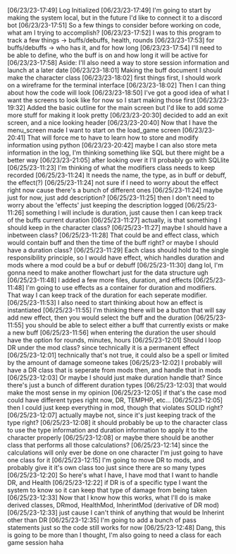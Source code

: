 [06/23/23-17:49] Log Initialized
[06/23/23-17:49] I'm going to start by making the system local, but in the future I'd like to connect it to a discord bot
[06/23/23-17:51] So a few things to consider before working on code, what am I trying to accomplish?
[06/23/23-17:52] I was to this program to track a few things -> buffs/debuffs, health, rounds
[06/23/23-17:53] for buffs/debuffs -> who has it, and for how long
[06/23/23-17:54]  I'll need to be able to define, who the buff is on and how long it will be active for
[06/23/23-17:58] Aside: I'll also need a way to store session information and launch at a later date
[06/23/23-18:01] Making the buff document I should make the character class
[06/23/23-18:02] first things first, I should work on a wireframe for the terminal interface
[06/23/23-18:02] Then I can thing about how the code will look
[06/23/23-18:50] I've got a good idea of what I want the screens to look like for now so I start making those first
[06/23/23-19:32] Added the basic outline for the main screen but I'd like to add some more stuff for making it look pretty
[06/23/23-20:30] decided to add an exit screen, and a nice looking header
[06/23/23-20:40] Now that I have the menu_screen made I want to start on the load_game screen
[06/23/23-20:41] That will force me to have to learn how to store and modify information using python
[06/23/23-20:42] maybe I can also store meta information in the log, I'm thinking something like SQL but there might be a better way
[06/23/23-21:05] after looking over it I'll probably go with SQLlite
[06/25/23-11:23] I'm thinking of what the modifiers class needs to keep recorded
[06/25/23-11:24] It needs the name, the type, as in buff or debuff, the effect(?)
[06/25/23-11:24] not sure if I need to worry about the effect right now cause there's a bunch of different ones
[06/25/23-11:24] maybe just for now, just add description?
[06/25/23-11:25] then I don't need to worry about the 'effects' just keeping the description logged
[06/25/23-11:26] something I will include is duration, just cause then I can keep track of the buffs current duration
[06/25/23-11:27] actually, is that something I should keep in the character class?
[06/25/23-11:27] maybe I should have a inbetween class?
[06/25/23-11:28] That could be and effect class, which would contain buff and then the time of the buff right? or maybe I should have a duration class?
[06/25/23-11:29] Each class should hold to the single responsibility principle, so I would have effect, which handles duration and mods where a mod could be a buf or debuff
[06/25/23-11:30] dang lol, I'm gonna need to make another flowchart just for the data structure ugh
[06/25/23-11:48] I added a few more files, duration, and effects
[06/25/23-11:48] I'm going to use effects as a container for duration and modifiers. That way I can keep track of the duration for each seperate modifier.
[06/25/23-11:53] I also need to start thinking about how an effect is instantiated
[06/25/23-11:55] I'm thinking there will be a button that will say add new effect, then you would select the buff and the duration
[06/25/23-11:55] you should be able to select either a buff that currently exists or make a new buff
[06/25/23-11:56] when entering the duration the user should have the option for rounds, minutes, hours
[06/25/23-12:01] Should I loop DR under the mod class? since technically it is a permanent effect
[06/25/23-12:01] technically that's not true, it could also be a spell or limited by the amount of damage someone takes
[06/25/23-12:02] I probably will have a DR class that is seperate from mods then, and handle that in mods
[06/25/23-12:03] Or maybe I should just make duration handle that? Since there's just a bunch of different duration types
[06/25/23-12:03] that would make the most sense in my opinion
[06/25/23-12:05] if that's the case mod could have different types right now, DR, TEMPHP, etc...
[06/25/23-12:05] then I could just keep everything in mod, though that violates SOLID right?
[06/25/23-12:07] actually maybe not, since it's just keeping track of the type right?
[06/25/23-12:08] it should probably be up to the character class to use the type information and duration information to apply it to the character properly
[06/25/23-12:08] or maybe there should be another class that performs all those calculations?
[06/25/23-12:14] since the calculations will only ever be done on one character I'm just going to have one class for it
[06/25/23-12:15] I'm going to move DR to mods, and probably give it it's own class too just since there are so many types
[06/25/23-12:20] So here's what I have, I have mod that I want to handle DR, and Health
[06/25/23-12:22] if DR is of a specific type I want the system to know so it can keep that type of damage from being taken
[06/25/23-12:33] Now that I know how this works, what I'll do is make derived classes, DRmod, HealthMod, InherintMod (derivative of DR mod)
[06/25/23-12:33]  just cause I can't think of anything that would be Inherint other than DR
[06/25/23-12:35] I'm going to add a bunch of pass statements just so the code still works for now
[06/25/23-12:48] Dang, this is going to be more than I thought, I'm also going to need a class for each game session haha
